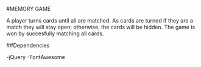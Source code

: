 #MEMORY GAME

A player turns cards until all are matched. As cards are turned if they are a match they will stay open; otherwise, the cards will be hidden. The game is won by succesfully matching all cards.

##Dependencies

-jQuery
-FontAwesome